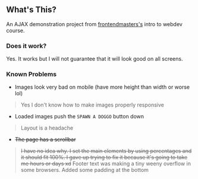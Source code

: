 ## What's This?

An AJAX demonstration project from [frontendmasters's](https://www.frontendmasters.com)
intro to webdev course.

### Does it work?

Yes. It works but I will not guarantee that it will look good on all screens.

### Known Problems

- Images look very bad on mobile (have more height than width or worse lol)
> Yes I don't know how to make images properly responsive
- Loaded images push the `SPAWN A DOGGO` button down
> Layout is a headache
- ~~The page has a scrollbar~~
> ~~I have no idea why. I set the main elements by using percentages and it should
fit 100%. I gave up trying to fix it because it's going to take me hours or days xd~~
> Footer text was making a tiny weeny overflow in some browsers. Added some
padding at the bottom
